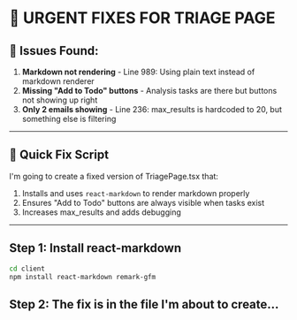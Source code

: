 # 🔧 URGENT FIXES FOR TRIAGE PAGE

## 🐛 Issues Found:

1. **Markdown not rendering** - Line 989: Using plain text instead of markdown renderer
2. **Missing "Add to Todo" buttons** - Analysis tasks are there but buttons not showing up right
3. **Only 2 emails showing** - Line 236: max_results is hardcoded to 20, but something else is filtering

---

## 🚀 Quick Fix Script

I'm going to create a fixed version of TriagePage.tsx that:

1. Installs and uses `react-markdown` to render markdown properly
2. Ensures "Add to Todo" buttons are always visible when tasks exist
3. Increases max_results and adds debugging

---

## Step 1: Install react-markdown

```bash
cd client
npm install react-markdown remark-gfm
```

## Step 2: The fix is in the file I'm about to create...
